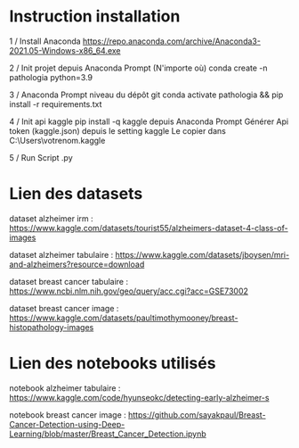 # Instruction installation 

1 / Install Anaconda
https://repo.anaconda.com/archive/Anaconda3-2021.05-Windows-x86_64.exe

2 / Init projet depuis Anaconda Prompt (N'importe où)
conda create -n pathologia python=3.9

3 / Anaconda Prompt niveau du dépôt git 
conda activate pathologia && pip install -r requirements.txt

4 / Init api kaggle
pip install -q kaggle depuis Anaconda Prompt
Générer Api token (kaggle.json) depuis le setting kaggle
Le copier dans C:\Users\votrenom\.kaggle

5 / Run Script .py


# Lien des datasets

dataset alzheimer irm : https://www.kaggle.com/datasets/tourist55/alzheimers-dataset-4-class-of-images

dataset alzheimer tabulaire : https://www.kaggle.com/datasets/jboysen/mri-and-alzheimers?resource=download

dataset breast cancer tabulaire : https://www.ncbi.nlm.nih.gov/geo/query/acc.cgi?acc=GSE73002

dataset breast cancer image : https://www.kaggle.com/datasets/paultimothymooney/breast-histopathology-images


# Lien des notebooks utilisés

notebook alzheimer tabulaire : https://www.kaggle.com/code/hyunseokc/detecting-early-alzheimer-s

notebook breast cancer image : https://github.com/sayakpaul/Breast-Cancer-Detection-using-Deep-Learning/blob/master/Breast_Cancer_Detection.ipynb
